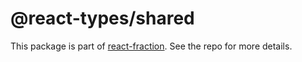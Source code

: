 # @react-types/shared

This package is part of [react-fraction](https://github.com/tkeiyama/react-fraction). See the repo for more details.
